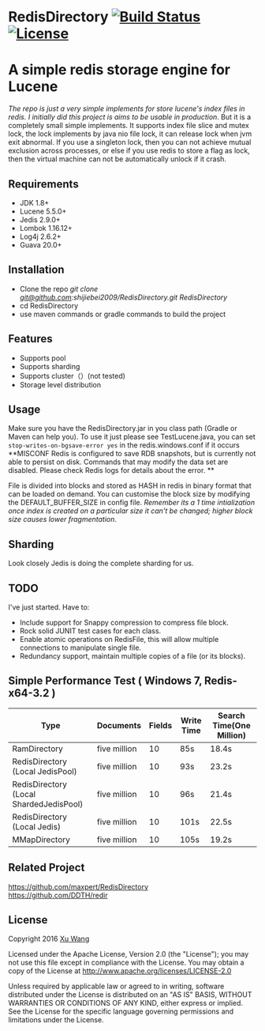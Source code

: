 RedisDirectory [![Build Status](https://api.travis-ci.org/shijiebei2009/RedisDirectory.svg?branch=master)](https://travis-ci.org/shijiebei2009/RedisDirectory)   [![License](https://img.shields.io/badge/license-Apache%202-4EB1BA.svg)](https://www.apache.org/licenses/LICENSE-2.0.html)
===========================================================================================================================================================================================================================================================================================
A simple redis storage engine for Lucene
========================================

_The repo is just a very simple implements for store lucene's index files in redis. I initially did this project is aims to be usable in production_.
But it is a completely small simple implements. It supports index file slice and mutex lock, the lock implements by java nio file lock, it can release lock when jvm exit abnormal.
If you use a singleton lock, then you can not achieve mutual exclusion across processes, or else if you use redis to store a flag as lock, then the virtual machine can not be automatically unlock if it crash.

Requirements
------------

* JDK 1.8+
* Lucene 5.5.0+
* Jedis 2.9.0+
* Lombok 1.16.12+
* Log4j 2.6.2+
* Guava 20.0+

Installation
------------

*   Clone the repo _git clone git@github.com:shijiebei2009/RedisDirectory.git RedisDirectory_
*   cd RedisDirectory
*   use maven commands or gradle commands to build the project

Features
--------
*   Supports pool
*   Supports sharding
*   Supports cluster（）(not tested)
*   Storage level distribution

Usage
-----

Make sure you have the RedisDirectory.jar in you class path (Gradle or Maven can help you). To use it just please see TestLucene.java, you can set `stop-writes-on-bgsave-error yes` in the redis.windows.conf if it occurs **MISCONF Redis is configured to save RDB snapshots, but is currently not able to persist on disk. Commands that may modify the data set are disabled. Please check Redis logs for details about the error.
**

File is divided into blocks and stored as HASH in redis in binary format that can be loaded on demand. You can customise the block size by modifying the DEFAULT_BUFFER_SIZE in config file. *Remember its a 1 time intialization once index is created on a particular size it can't be changed; higher block size causes lower fragmentation*.

Sharding
--------

 Look closely Jedis is doing the complete sharding for us.

TODO
----

I've just started. Have to:

*   Include support for Snappy compression to compress file block.
*   Rock solid JUNIT test cases for each class.
*   Enable atomic operations on RedisFile, this will allow multiple connections to manipulate single file.
*   Redundancy support, maintain multiple copies of a file (or its blocks).

## Simple Performance Test ( Windows 7, Redis-x64-3.2 )
|Type|Documents|Fields|Write Time |Search Time(One Million)|
|---|---|---|---|---|
|RamDirectory|five million|10|85s|18.4s|
|RedisDirectory (Local JedisPool)|five million|10|93s|23.2s|
|RedisDirectory (Local ShardedJedisPool)|five million|10|96s|21.4s|
|RedisDirectory (Local Jedis)|five million|10|101s|22.5s|
|MMapDirectory|five million|10|105s|19.2s|

## Related Project
https://github.com/maxpert/RedisDirectory<br/>
https://github.com/DDTH/redir

## License

Copyright 2016 [Xu Wang](http://codepub.cn)

Licensed under the Apache License, Version 2.0 (the "License");
you may not use this file except in compliance with the License.
You may obtain a copy of the License at http://www.apache.org/licenses/LICENSE-2.0

Unless required by applicable law or agreed to in writing, software
distributed under the License is distributed on an "AS IS" BASIS,
WITHOUT WARRANTIES OR CONDITIONS OF ANY KIND, either express or implied.
See the License for the specific language governing permissions and
limitations under the License.